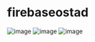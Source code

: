 # firebaseostad

![image](https://github.com/yasinpalash/firebaseostad/assets/145049322/4856a3e7-102b-4a49-bac6-e3d63d68ae51)
![image](https://github.com/yasinpalash/firebaseostad/assets/145049322/5658f471-25a6-48cd-ba33-ee077bcab1e3)
![image](https://github.com/yasinpalash/firebaseostad/assets/145049322/cf305245-b66f-4f85-939a-3ddaf7b7f10a)


